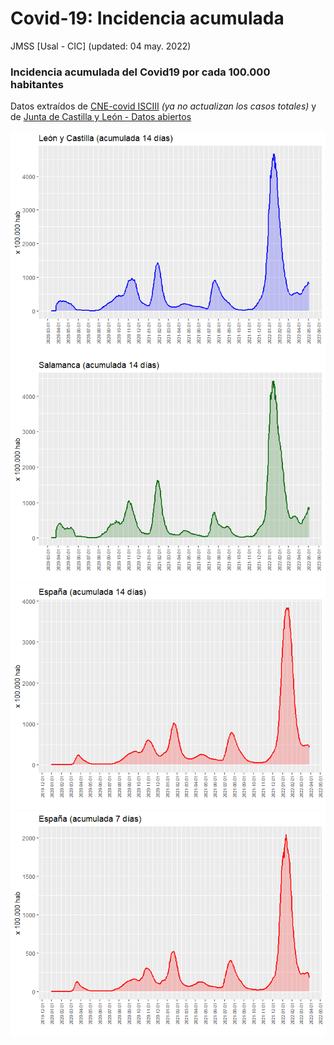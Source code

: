 Covid-19: Incidencia acumulada
================
JMSS \[Usal - CIC\]
(updated: 04 may. 2022)

### Incidencia acumulada del Covid19 por cada 100.000 habitantes

Datos extraídos de [CNE-covid
ISCIII](https://cnecovid.isciii.es/covid19) *(ya no actualizan los casos
totales)* y de [Junta de Castilla y León - Datos
abiertos](https://analisis.datosabiertos.jcyl.es/pages/home/)

![](README_files/figure-gfm/graficos-1.png)<!-- -->![](README_files/figure-gfm/graficos-2.png)<!-- -->![](README_files/figure-gfm/graficos-3.png)<!-- -->![](README_files/figure-gfm/graficos-4.png)<!-- -->
